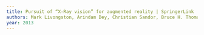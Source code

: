 ```yaml
---
title: Pursuit of “X-Ray vision” for augmented reality | SpringerLink
authors: Mark Livongston, Arindam Dey, Christian Sandor, Bruce H. Thomas
year: 2013
---
```


